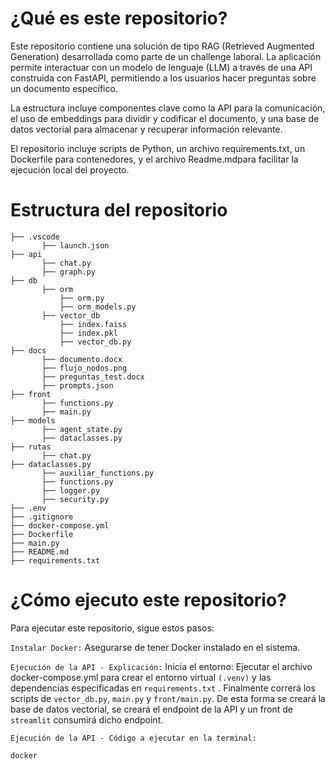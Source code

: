 # ¿Qué es este repositorio?
Este repositorio contiene una solución de tipo RAG (Retrieved Augmented Generation) desarrollada como parte de un challenge laboral. La aplicación permite interactuar con un modelo de lenguaje (LLM) a través de una API construida con FastAPI, permitiendo a los usuarios hacer preguntas sobre un documento específico.

La estructura incluye componentes clave como la API para la comunicación, el uso de embeddings para dividir y codificar el documento, y una base de datos vectorial para almacenar y recuperar información relevante.

El repositorio incluye scripts de Python, un archivo requirements.txt, un Dockerfile para contenedores, y el archivo Readme.mdpara facilitar la ejecución local del proyecto.

# Estructura del repositorio
```
├── .vscode
       ├── launch.json
├── api
       ├── chat.py
       ├── graph.py
├── db
       ├── orm 
           ├── orm.py
           ├── orm_models.py
       ├── vector_db
           ├── index.faiss
           ├── index.pkl
           ├── vector_db.py
├── docs          
       ├── documento.docx 
       ├── flujo_nodos.png
       ├── preguntas_test.docx
       ├── prompts.json
├── front
       ├── functions.py
       ├── main.py
├── models
       ├── agent_state.py
       ├── dataclasses.py
├── rutas
       ├── chat.py
├── dataclasses.py
       ├── auxiliar_functions.py
       ├── functions.py
       ├── logger.py
       ├── security.py
├── .env
├── .gitignore
├── docker-compose.yml
├── Dockerfile
├── main.py
├── README.md
├── requirements.txt
```
# ¿Cómo ejecuto este repositorio?
Para ejecutar este repositorio, sigue estos pasos:

`Instalar Docker:` 
Asegurarse de tener Docker instalado en el sistema.

`Ejecución de la API - Explicación:`
Inicia el entorno: Ejecutar el archivo docker-compose.yml para crear el entorno virtual `(.venv)` y las dependencias especificadas en `requirements.txt` . Finalmente correrá los scripts de `vector_db.py`, `main.py` y `front/main.py`. De esta forma se creará la base de datos vectorial, se creará el endpoint de la API y un front de `streamlit` consumirá dicho endpoint.

`Ejecución de la API - Código a ejecutar en la terminal:`
```
docker
```
